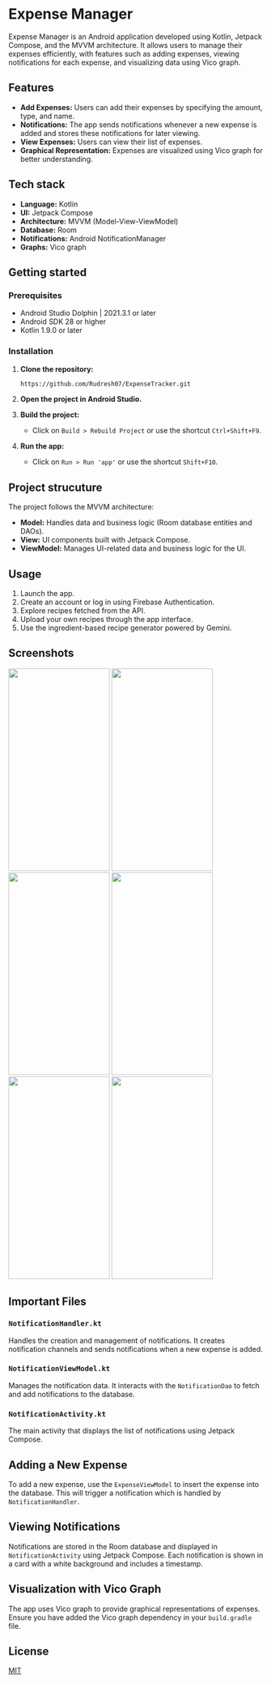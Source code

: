 # Expense Manager


Expense Manager is an Android application developed using Kotlin, Jetpack Compose, and the MVVM architecture. It allows users to manage their expenses efficiently, with features such as adding expenses, viewing notifications for each expense, and visualizing data using Vico graph.


## Features

- **Add Expenses:** Users can add their expenses by specifying the amount, type, and name.
- **Notifications:** The app sends notifications whenever a new expense is added and stores these notifications for later viewing.
- **View Expenses:** Users can view their list of expenses.
- **Graphical Representation:** Expenses are visualized using Vico graph for better understanding.
## Tech stack

- **Language:** Kotlin
- **UI:** Jetpack Compose
- **Architecture:** MVVM (Model-View-ViewModel)
- **Database:** Room
- **Notifications:** Android NotificationManager
- **Graphs:** Vico graph
## Getting started


### Prerequisites

- Android Studio Dolphin | 2021.3.1 or later
- Android SDK 28 or higher
- Kotlin 1.9.0 or later

### Installation

1. **Clone the repository:**
    ```sh
    https://github.com/Rudresh07/ExpenseTracker.git
    ```
2. **Open the project in Android Studio.**

3. **Build the project:**
    - Click on `Build > Rebuild Project` or use the shortcut `Ctrl+Shift+F9`.

4. **Run the app:**
    - Click on `Run > Run 'app'` or use the shortcut `Shift+F10`.
## Project strucuture

The project follows the MVVM architecture:

- **Model:** Handles data and business logic (Room database entities and DAOs).
- **View:** UI components built with Jetpack Compose.
- **ViewModel:** Manages UI-related data and business logic for the UI.

## Usage

1. Launch the app.
2. Create an account or log in using Firebase Authentication.
3. Explore recipes fetched from the API.
4. Upload your own recipes through the app interface.
5. Use the ingredient-based recipe generator powered by Gemini.
## Screenshots
<img src="https://github.com/Rudresh07/ExpenseTracker/assets/97966593/bf52e90b-2f70-4bc6-be7a-8709512a3a8d" width="200" height="400" />
<img src="https://github.com/Rudresh07/ExpenseTracker/assets/97966593/9067c02e-430b-4667-b002-8a055945b4d4" width="200" height="400" />
<img src="https://github.com/Rudresh07/ExpenseTracker/assets/97966593/990fe7ce-9eca-446b-aaf6-873749b50803" width="200" height="400" />
<img src="https://github.com/Rudresh07/ExpenseTracker/assets/97966593/c512f8d0-d0b0-46e1-b143-00ea52a8368b" width="200" height="400" />
<img src="https://github.com/Rudresh07/ExpenseTracker/assets/97966593/7a72d55d-dc9c-4baf-8943-c3b1469e480c" width="200" height="400" />
<img src="https://github.com/Rudresh07/ExpenseTracker/assets/97966593/a0c84a7c-0533-458d-b1b6-9839d7dad044" width="200" height="400" />



## Important Files

### `NotificationHandler.kt`

Handles the creation and management of notifications. It creates notification channels and sends notifications when a new expense is added.

### `NotificationViewModel.kt`

Manages the notification data. It interacts with the `NotificationDao` to fetch and add notifications to the database.

### `NotificationActivity.kt`

The main activity that displays the list of notifications using Jetpack Compose.

## Adding a New Expense

To add a new expense, use the `ExpenseViewModel` to insert the expense into the database. This will trigger a notification which is handled by `NotificationHandler`.

## Viewing Notifications

Notifications are stored in the Room database and displayed in `NotificationActivity` using Jetpack Compose. Each notification is shown in a card with a white background and includes a timestamp.

## Visualization with Vico Graph

The app uses Vico graph to provide graphical representations of expenses. Ensure you have added the Vico graph dependency in your `build.gradle` file.



## License

[MIT](https://choosealicense.com/licenses/mit/)

